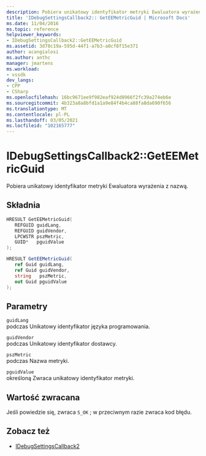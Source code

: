 ```yaml
---
description: Pobiera unikatowy identyfikator metryki Ewaluatora wyrażenia z nazwą.
title: 'IDebugSettingsCallback2:: GetEEMetricGuid | Microsoft Docs'
ms.date: 11/04/2016
ms.topic: reference
helpviewer_keywords:
- IDebugSettingsCallback2::GetEEMetricGuid
ms.assetid: 3d70c19a-595d-44f1-a7b3-a0cf8f15e371
author: acangialosi
ms.author: anthc
manager: jmartens
ms.workload:
- vssdk
dev_langs:
- CPP
- CSharp
ms.openlocfilehash: 16bc9671ee9f982eaf924d8966f2fc39a274eb6e
ms.sourcegitcommit: 4b323a8a8bfd1a1a9e84f4b4ca88fa8da690f656
ms.translationtype: MT
ms.contentlocale: pl-PL
ms.lasthandoff: 03/05/2021
ms.locfileid: "102165777"
---
```

# <a name="idebugsettingscallback2geteemetricguid"></a>IDebugSettingsCallback2::GetEEMetricGuid
Pobiera unikatowy identyfikator metryki Ewaluatora wyrażenia z nazwą.

## <a name="syntax"></a>Składnia

```cpp
HRESULT GetEEMetricGuid(
   REFGUID guidLang,
   REFGUID guidVendor,
   LPCWSTR pszMetric,
   GUID*   pguidValue
);
```

```csharp
HRESULT GetEEMetricGuid(
   ref Guid guidLang,
   ref Guid guidVendor,
   string   pszMetric,
   out Guid pguidValue
);
```

## <a name="parameters"></a>Parametry
`guidLang`\
podczas Unikatowy identyfikator języka programowania.

`guidVendor`\
podczas Unikatowy identyfikator dostawcy.

`pszMetric`\
podczas Nazwa metryki.

`pguidValue`\
określoną Zwraca unikatowy identyfikator metryki.

## <a name="return-value"></a>Wartość zwracana
 Jeśli powiedzie się, zwraca `S_OK` ; w przeciwnym razie zwraca kod błędu.

## <a name="see-also"></a>Zobacz też
- [IDebugSettingsCallback2](../../../extensibility/debugger/reference/idebugsettingscallback2.md)
